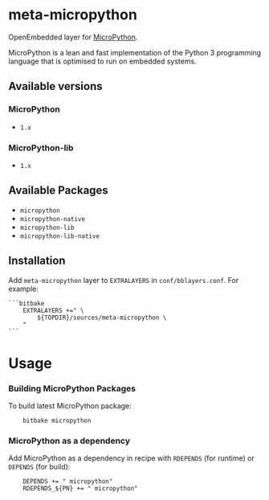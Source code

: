 meta-micropython
================

OpenEmbedded layer for [MicroPython](https://micropython.org/ "MicroPython"). 

MicroPython is a lean and fast implementation of the Python 3 programming language that is optimised to run on embedded systems.

## Available versions

### MicroPython

 * `1.x`

### MicroPython-lib

 * `1.x`

## Available Packages

 * `micropython`
 * `micropython-native`
 * `micropython-lib`
 * `micropython-lib-native`
 
## Installation
	
Add `meta-micropython` layer to `EXTRALAYERS` in `conf/bblayers.conf`. For example:

	```bitbake
		EXTRALAYERS +=" \
			${TOPDIR}/sources/meta-micropython \
		"
	```
 
Usage
=====

### Building MicroPython Packages

To build latest MicroPython package:

```shell
	bitbake micropython
```

### MicroPython as a dependency

Add MicroPython as a dependency in recipe with `RDEPENDS` (for runtime) or `DEPENDS` (for build):

```bitbake
	DEPENDS += " micropython"
	RDEPENDS_${PN} += " micropython"
```

